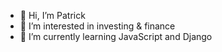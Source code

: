 - 👋 Hi, I’m Patrick
- 👀 I’m interested in investing & finance
- 🌱 I’m currently learning JavaScript and Django


<!---
Patbe/Patbe is a ✨ special ✨ repository because its `README.md` (this file) appears on your GitHub profile.
You can click the Preview link to take a look at your changes.
--->
